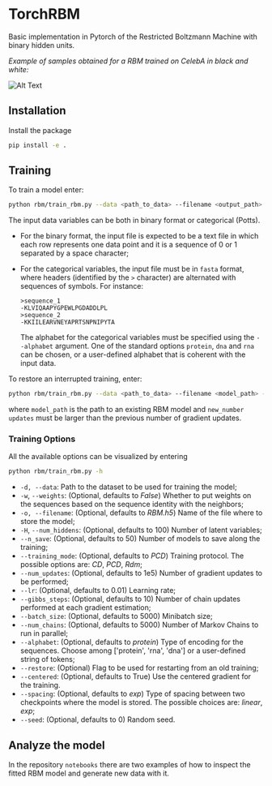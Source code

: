 # TorchRBM

Basic implementation in Pytorch of the Restricted Boltzmann Machine with binary hidden units.

*Example of samples obtained for a RBM trained on CelebA in black and white:*

![Alt Text](https://raw.githubusercontent.com/AurelienDecelle/TorchRBM/main/FacesBW.gif)

## Installation
Install the package
```bash
pip install -e .
```

## Training
To train a model enter:
```bash
python rbm/train_rbm.py --data <path_to_data> --filename <output_path>
```
The input data variables can be both in binary format or categorical (Potts).
- For the binary format, the input file is expected to be a text file in which each row represents one data point and it is a sequence of 0 or 1 separated by a space character;
- For the categorical variables, the input file must be in `fasta` format, where headers (identified by the `>` character) are alternated with sequences of symbols. For instance:

    ```
    >sequence_1
    -KLVIQAAPYGPEWLPGDADDLPL
    >sequence_2 
    -KKIILEARVNEYAPRTSNPNIPYTA
    ```

    The alphabet for the categorical variables must be specified using the `--alphabet` argument. One of the standard options `protein`, `dna` and `rna` can be chosen, or a user-defined alphabet that is coherent with the input data.

To restore an interrupted training, enter:
```bash
python rbm/train_rbm.py --data <path_to_data> --filename <model_path> --num_updates <new_number_updates> --restore
```
where `model_path` is the path to an existing RBM model and `new_number updates` must be larger than the previous number of gradient updates.

### Training Options
All the available options can be visualized by entering
```bash
python rbm/train_rbm.py -h
```
- `-d, --data`: Path to the dataset to be used for training the model;
- `-w`, `--weights`: (Optional, defaults to *False*) Whether to put weights on the sequences based on the sequence identity with the neighbors;
- `-o, --filename`: (Optional, defaults to *RBM.h5*) Name of the file where to store the model;
- `-H`, `--num_hiddens`: (Optional, defaults to 100) Number of latent variables;
- `--n_save`: (Optional, defaults to 50) Number of models to save along the training;
- `--training_mode`: (Optional, defaults to *PCD*) Training protocol. The possible options are: *CD*, *PCD*, *Rdm*;
- `--num_updates`: (Optional, defaults to 1e5) Number of gradient updates to be performed;
- `--lr`: (Optional, defaults to 0.01) Learning rate;
- `--gibbs_steps`: (Optional, defaults to 10) Number of chain updates performed at each gradient estimation;
- `--batch_size`: (Optional, defaults to 5000) Minibatch size;
- `--num_chains`: (Optional, defaults to 5000) Number of Markov Chains to run in parallel;
- `--alphabet`: (Optional, defaults to *protein*) Type of encoding for the sequences. Choose among ['protein', 'rna', 'dna'] or a user-defined string of tokens;
- `--restore`: (Optional) Flag to be used for restarting from an old training;
- `--centered`: (Optional, defaults to True) Use the centered gradient for the training. 
- `--spacing`: (Optional, defaults to *exp*) Type of spacing between two checkpoints where the model is stored. The possible choices are: *linear*, *exp*;
- `--seed`: (Optional, defaults to 0) Random seed.

## Analyze the model
In the repository `notebooks` there are two examples of how to inspect the fitted RBM model and generate new data with it.
